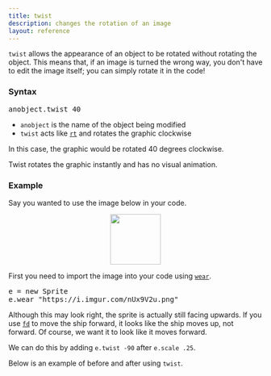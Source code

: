 ```yaml
---
title: twist
description: changes the rotation of an image
layout: reference
---
```


`twist` allows the appearance of an object to be rotated without rotating the object. This means that, if an image is turned the wrong way, you don't have to edit the image itself; you can simply rotate it in the code! 

### Syntax

<pre class="jumbo">
anobject.twist <span data-dfnup="angle">40</span>
</pre>

  * `anobject` is the name of the object being modified
  * `twist` acts like [`rt`](rt.html) and rotates the graphic clockwise

In this case, the graphic would be rotated 40 degrees clockwise. 

Twist rotates the graphic instantly and has no visual animation. 

### Example

Say you wanted to use the image below in your code. 

<img src="https://i.imgur.com/nUx9V2u.png" height=100 style="
  display: block;
  margin: auto;">

First you need to import the image into your code using [`wear`](wear.html). 

<pre class="jumbo">
e = new Sprite
e.wear "<span data-dfn="image url">https://i.imgur.com/nUx9V2u.png</span>"
</pre>

<script type="figure" height=100 width=300>
speed Infinity
ht()
e = new Sprite
e.wear "https://i.imgur.com/nUx9V2u.png"
e.scale .25
</script>

Although this may look right, the sprite is actually still facing upwards. If you use [`fd`](fd.html) to move the ship forward, it looks like the ship moves up, not forward. Of course, we want it to look like it moves forward. 

We can do this by adding `e.twist -90` after `e.scale .25`. 

Below is an example of before and after using `twist`. 

<script type="figure" width=400 height=400>
speed Infinity
ht()

button 'Without twist', ->
  e = new Sprite
  e.wear "https://i.imgur.com/nUx9V2u.png"
  e.scale .25
  speed 1
  e.fd 100
  await done defer()
  e.remove()

button 'With twist', ->
  e = new Sprite
  e.wear "https://i.imgur.com/nUx9V2u.png"
  e.scale .25
  e.twist -90
  speed 1
  e.fd 100
  await done defer()
  e.remove()
</script>
